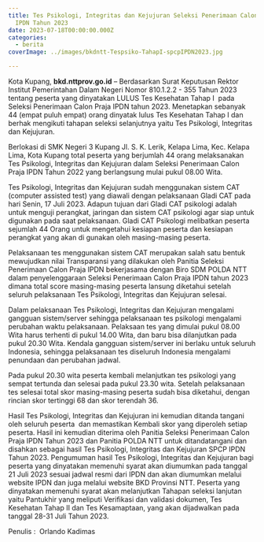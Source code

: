 ```yaml
---
title: Tes Psikologi, Integritas dan Kejujuran Seleksi Penerimaan Calon Praja
  IPDN Tahun 2023
date: 2023-07-18T00:00:00.000Z
categories:
  - berita
coverImage: ../images/bkdntt-Tespsiko-TahapI-spcpIPDN2023.jpg

---
```


Kota Kupang, **bkd.nttprov.go.id** – Berdasarkan Surat Keputusan Rektor Institut Pemerintahan Dalam Negeri Nomor 810.1.2.2 - 355 Tahun 2023 tentang peserta yang dinyatakan LULUS Tes Kesehatan Tahap I  pada Seleksi Penerimaan Calon Praja IPDN tahun 2023. Menetapkan sebanyak 44 (empat puluh empat) orang dinyatak lulus Tes Kesehatan Tahap I dan berhak mengikuti tahapan seleksi selanjutnya yaitu Tes Psikologi, Integritas dan Kejujuran.

Berlokasi di SMK Negeri 3 Kupang Jl. S. K. Lerik, Kelapa Lima, Kec. Kelapa Lima, Kota Kupang total peserta yang berjumlah 44 orang melaksanakan Tes Psikologi, Integritas dan Kejujuran dalam Seleksi Penerimaan Calon Praja IPDN Tahun 2022 yang berlangsung mulai pukul 08.00 Wita.

Tes Psikologi, Integritas dan Kejujuran sudah menggunakan sistem CAT (computer assisted test) yang diawali dengan pelaksanaan Gladi CAT pada hari Senin, 17 Juli 2023. Adapun tujuan dari Gladi CAT psikologi adalah untuk menguji perangkat, jaringan dan sistem CAT psikologi agar siap untuk digunakan pada saat pelaksanaan. Gladi CAT Psikologi melibatkan peserta sejumlah 44 Orang untuk mengetahui kesiapan peserta dan kesiapan perangkat yang akan di gunakan oleh masing-masing peserta.

Pelaksanaan tes menggunakan sistem CAT merupakan salah satu bentuk mewujudkan nilai Transparansi yang dilakukan oleh Panitia Seleksi Penerimaan Calon Praja IPDN bekerjasama dengan Biro SDM POLDA NTT dalam penyelenggaraan Seleksi Penerimaan Calon Praja IPDN tahun 2023 dimana total score masing-masing peserta lansung diketahui setelah seluruh pelaksanaan Tes Psikologi, Integritas dan Kejujuran selesai.

Dalam pelaksanaan Tes Psikologi, Integritas dan Kejujuran mengalami gangguan sistem/server sehingga pelaksanaan tes psikologi mengalami perubahan waktu pelaksanaan. Pelaksaan tes yang dimulai pukul 08.00 Wita harus terhenti di pukul 14.00 Wita, dan baru bisa dilanjutkan pada pukul 20.30 Wita. Kendala gangguan sistem/server ini berlaku untuk seluruh Indonesia, sehingga pelaksanaan tes diseluruh Indonesia mengalami penundaan dan perubahan jadwal.

Pada pukul 20.30 wita peserta kembali melanjutkan tes psikologi yang sempat tertunda dan selesai pada pukul 23.30 wita. Setelah pelaksanaan tes selesai total skor masing-masing peserta sudah bisa diketahui, dengan rincian skor tertinggi 68 dan skor terendah 36.

Hasil Tes Psikologi, Integritas dan Kejujuran ini kemudian ditanda tangani oleh seluruh peserta  dan memastikan Kembali skor yang diperoleh setiap peserta. Hasil ini kemudian diterima oleh Panitia Seleksi Penerimaan Calon Praja IPDN Tahun 2023 dan Panitia POLDA NTT untuk ditandatangani dan disahkan sebagai hasil Tes Psikologi, Integritas dan Kejujuran SPCP IPDN Tahun 2023. Pengumuman hasil Tes Psikologi, Integritas dan Kejujuran bagi peserta yang dinyatakan memenuhi syarat akan diumumkan pada tanggal 21 Juli 2023 sesuai jadwal resmi dari IPDN dan akan diumumkan melalui website IPDN dan juga melalui website BKD Provinsi NTT. Peserta yang dinyatakan memenuhi syarat akan melanjutkan Tahapan seleksi lanjutan yaitu Pantukhir yang meliputi Verifikasi dan validasi dokumen, Tes Kesehatan Tahap II dan Tes Kesamaptaan, yang akan dijadwalkan pada tanggal 28-31 Juli Tahun 2023.

Penulis :  Orlando Kadimas
